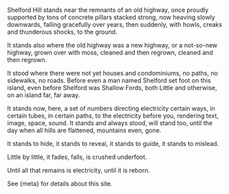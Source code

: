 Shelford Hill stands near the remnants of an old highway, once proudly supported by tons of concrete pillars stacked strong, now heaving slowly downwards, falling gracefully over years, then suddenly, with howls, creaks and thunderous shocks, to the ground. 

It stands also where the old highway was a new highway, or a not-so-new highway, grown over with moss, cleaned and then regrown, cleaned and then regrown. 

It stood where there were not yet houses and condominiums, no paths, no sidewalks, no roads. Before even a man named Shelford set foot on this island, even before Shelford was Shallow Fords, both Little and otherwise, on an island far, far away. 

It stands now, here, a set of numbers directing electricity certain ways, in certain tubes, in certain paths, to the electricity before you, rendering text, image, space, sound. It stands and always stood, will stand too, until the day when all hills are flattened, mountains even, gone. 

It stands to hide, it stands to reveal, it stands to guide, it stands to mislead.

Little by little, it fades, falls, is crushed underfoot.

Until all that remains is electricity, until it is reborn.

See {meta} for details about this site. 